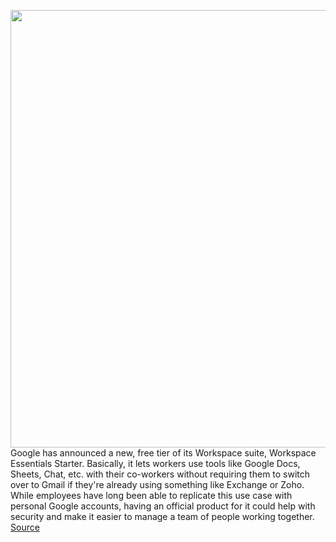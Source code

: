 <img src='https://cdn.vox-cdn.com/thumbor/E9Hq7WZOEJUTQBuE1RFsJEcJFvc=/0x0:1400x801/1200x800/filters:focal(588x289:812x513)/cdn.vox-cdn.com/uploads/chorus_image/image/70468786/unnamed.0.png' width='700px' /><br/>
Google has announced a new, free tier of its Workspace suite, Workspace Essentials Starter. Basically, it lets workers use tools like Google Docs, Sheets, Chat, etc. with their co-workers without requiring them to switch over to Gmail if they're already using something like Exchange or Zoho. While employees have long been able to replicate this use case with personal Google accounts, having an official product for it could help with security and make it easier to manage a team of people working together.
<a href='https://www.theverge.com/2022/2/3/22916599/google-workspace-essentials-starter-business-email-collaboration'> Source <a/>